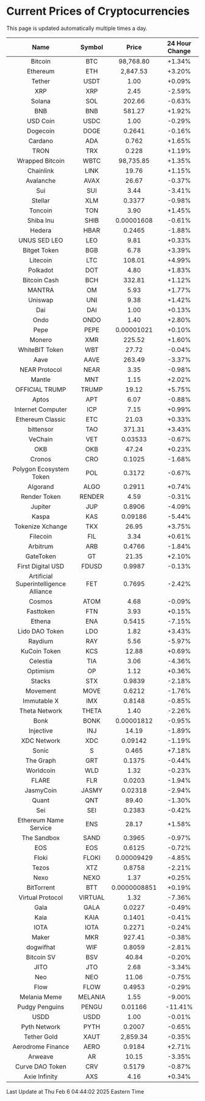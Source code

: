 # Current Prices of Cryptocurrencies
This page is updated automatically multiple times a day.

| Name | Symbol | Price | 24 Hour Change |
| :---: |:---:| :---: | :---: |
| Bitcoin | BTC | 98,768.80 | +1.34% |
| Ethereum | ETH | 2,847.53 | +3.20% |
| Tether | USDT | 1.00 | +0.09% |
| XRP | XRP | 2.45 | -2.59% |
| Solana | SOL | 202.66 | -0.63% |
| BNB | BNB | 581.27 | +1.92% |
| USD Coin | USDC | 1.00 | -0.29% |
| Dogecoin | DOGE | 0.2641 | -0.16% |
| Cardano | ADA | 0.762 | +1.65% |
| TRON | TRX | 0.228 | +1.19% |
| Wrapped Bitcoin | WBTC | 98,735.85 | +1.35% |
| Chainlink | LINK | 19.76 | +1.15% |
| Avalanche | AVAX | 26.67 | -0.37% |
| Sui | SUI | 3.44 | -3.41% |
| Stellar | XLM | 0.3377 | -0.98% |
| Toncoin | TON | 3.90 | +1.45% |
| Shiba Inu | SHIB | 0.00001608 | -0.61% |
| Hedera | HBAR | 0.2465 | -1.88% |
| UNUS SED LEO | LEO | 9.81 | +0.33% |
| Bitget Token | BGB | 6.78 | +3.39% |
| Litecoin | LTC | 108.01 | +4.99% |
| Polkadot | DOT | 4.80 | +1.83% |
| Bitcoin Cash | BCH | 332.81 | +1.12% |
| MANTRA | OM | 5.93 | +1.77% |
| Uniswap | UNI | 9.38 | +1.42% |
| Dai | DAI | 1.00 | +0.13% |
| Ondo | ONDO | 1.40 | +2.80% |
| Pepe | PEPE | 0.00001021 | +0.10% |
| Monero | XMR | 225.52 | +1.60% |
| WhiteBIT Token | WBT | 27.72 | -0.04% |
| Aave | AAVE | 263.49 | -3.37% |
| NEAR Protocol | NEAR | 3.35 | -0.98% |
| Mantle | MNT | 1.15 | +2.02% |
| OFFICIAL TRUMP | TRUMP | 19.12 | +5.75% |
| Aptos | APT | 6.07 | -0.88% |
| Internet Computer | ICP | 7.15 | +0.99% |
| Ethereum Classic | ETC | 21.03 | +0.33% |
| bittensor | TAO | 371.31 | +3.43% |
| VeChain | VET | 0.03533 | -0.67% |
| OKB | OKB | 47.24 | +0.23% |
| Cronos | CRO | 0.1025 | -1.68% |
| Polygon Ecosystem Token | POL | 0.3172 | -0.67% |
| Algorand | ALGO | 0.2911 | +0.74% |
| Render Token | RENDER | 4.59 | -0.31% |
| Jupiter | JUP | 0.8906 | -4.09% |
| Kaspa | KAS | 0.09186 | -5.44% |
| Tokenize Xchange | TKX | 26.95 | +3.75% |
| Filecoin | FIL | 3.34 | +0.61% |
| Arbitrum | ARB | 0.4766 | -1.84% |
| GateToken | GT | 21.35 | +2.10% |
| First Digital USD | FDUSD | 0.9987 | -0.13% |
| Artificial Superintelligence Alliance | FET | 0.7695 | -2.42% |
| Cosmos | ATOM | 4.68 | -0.09% |
| Fasttoken | FTN | 3.93 | +0.15% |
| Ethena | ENA | 0.5415 | -7.15% |
| Lido DAO Token | LDO | 1.82 | +3.43% |
| Raydium | RAY | 5.56 | -5.97% |
| KuCoin Token | KCS | 12.88 | +0.69% |
| Celestia | TIA | 3.06 | -4.36% |
| Optimism | OP | 1.12 | +0.36% |
| Stacks | STX | 0.9839 | -2.18% |
| Movement | MOVE | 0.6212 | -1.76% |
| Immutable X | IMX | 0.8148 | -0.85% |
| Theta Network | THETA | 1.40 | -2.26% |
| Bonk | BONK | 0.00001812 | -0.95% |
| Injective | INJ | 14.19 | -1.89% |
| XDC Network | XDC | 0.09142 | -1.19% |
| Sonic | S | 0.465 | +7.18% |
| The Graph | GRT | 0.1375 | -0.44% |
| Worldcoin | WLD | 1.32 | -0.23% |
| FLARE | FLR | 0.0203 | -1.94% |
| JasmyCoin | JASMY | 0.02318 | -2.94% |
| Quant | QNT | 89.40 | -1.30% |
| Sei | SEI | 0.2383 | -0.42% |
| Ethereum Name Service | ENS | 28.17 | +1.58% |
| The Sandbox | SAND | 0.3965 | -0.97% |
| EOS | EOS | 0.6125 | -0.72% |
| Floki | FLOKI | 0.00009429 | -4.85% |
| Tezos | XTZ | 0.8758 | -2.21% |
| Nexo | NEXO | 1.37 | +0.25% |
| BitTorrent | BTT | 0.0000008851 | +0.19% |
| Virtual Protocol | VIRTUAL | 1.32 | -7.36% |
| Gala | GALA | 0.0227 | -0.49% |
| Kaia | KAIA | 0.1401 | -0.41% |
| IOTA | IOTA | 0.2271 | -0.24% |
| Maker | MKR | 927.41 | -0.38% |
| dogwifhat | WIF | 0.8059 | -2.81% |
| Bitcoin SV | BSV | 40.84 | -0.20% |
| JITO | JTO | 2.68 | -3.34% |
| Neo | NEO | 11.06 | -0.75% |
| Flow | FLOW | 0.4953 | -0.29% |
| Melania Meme | MELANIA | 1.55 | -9.00% |
| Pudgy Penguins | PENGU | 0.01166 | -11.41% |
| USDD | USDD | 1.00 | -0.01% |
| Pyth Network | PYTH | 0.2007 | -0.65% |
| Tether Gold | XAUT | 2,859.34 | -0.35% |
| Aerodrome Finance | AERO | 0.9184 | +2.71% |
| Arweave | AR | 10.15 | -3.35% |
| Curve DAO Token | CRV | 0.5179 | -0.87% |
| Axie Infinity | AXS | 4.16 | +0.34% |

Last Update at Thu Feb  6 04:44:02 2025 Eastern Time